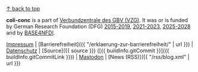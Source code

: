 [↑ back to top](#top)

**coli-conc** is a part of [Verbundzentrale des GBV (VZG)](https://www.gbv.de/). It was or is funded by German Research Foundation (DFG) [2015-2019](https://gepris.dfg.de/gepris/projekt/276843344), [2021-2023](https://gepris.dfg.de/gepris/projekt/455051200), [2025-2028](https://gepris.dfg.de/gepris/projekt/542958113) and by [BASE4NFDI](https://base4nfdi.de/).

[Impressum](https://www.gbv.de/impressum)
| [Barrierefreiheit]({{ "/erklaerung-zur-barrierefreiheit/" | url }})
| [Datenschutz](https://www.gbv.de/datenschutz)
| [Source]({{ source }}) ([{{ buildInfo.gitCommit }}]({{ buildInfo.gitCommitLink }}))
| [Mastodon](https://code4lib.social/@bartoc)
| [News (RSS)]({{ "/rss/blog.xml" | url }})
